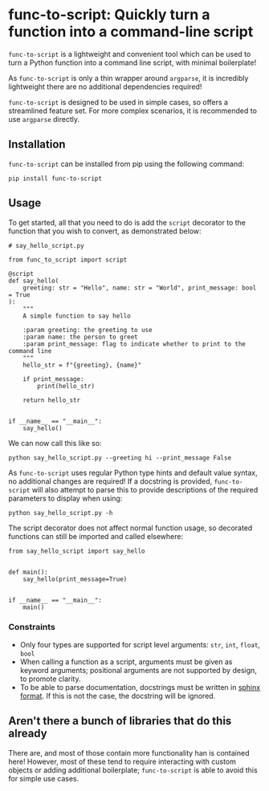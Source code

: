 # func-to-script: Quickly turn a function into a command-line script

`func-to-script` is a lightweight and convenient tool which can be used to turn a Python function into a command line
 script, with minimal boilerplate!

As `func-to-script` is only a thin wrapper around `argparse`, it is incredibly lightweight there are no
 additional dependencies required!
 
`func-to-script` is designed to be used in simple cases, so offers a streamlined feature set. 
For more complex scenarios, it is recommended to use `argparse` directly.

## Installation

`func-to-script` can be installed from pip using the following command:
```
pip install func-to-script
```

## Usage

To get started, all that you need to do is add the `script` decorator to the function that you wish to convert,
 as demonstrated below:
 
```
# say_hello_script.py

from func_to_script import script

@script
def say_hello(
    greeting: str = "Hello", name: str = "World", print_message: bool = True
):
    """
    A simple function to say hello

    :param greeting: the greeting to use
    :param name: the person to greet
    :param print_message: flag to indicate whether to print to the command line
    """
    hello_str = f"{greeting}, {name}"

    if print_message:
        print(hello_str)

    return hello_str


if __name__ == "__main__":
    say_hello()

```

We can now call this like so:
```
python say_hello_script.py --greeting hi --print_message False
```

As `func-to-script` uses regular Python type hints and default value syntax, no additional changes are required! 
If a docstring is provided, `func-to-script` will also attempt to parse this to provide descriptions of the 
required parameters to display when using:
```
python say_hello_script.py -h
```

The script decorator does not affect normal function usage, so decorated functions can still be imported and 
called elsewhere:

```
from say_hello_script import say_hello


def main():
    say_hello(print_message=True)


if __name__ == "__main__":
    main()

```

### Constraints
 
- Only four types are supported for script level arguments: `str`, `int`, `float`, `bool`
- When calling a function as a script, arguments must be given as keyword arguments; positional
 arguments are not supported by design, to promote clarity.
- To be able to parse documentation, docstrings must be written in 
[sphinx format](https://sphinx-rtd-tutorial.readthedocs.io/en/latest/docstrings.html). If this is not the case, 
the docstring will be ignored.


## Aren't there a bunch of libraries that do this already

There are, and most of those contain more functionality han is contained here! However, most of these tend to require
interacting with custom objects or adding additional boilerplate; `func-to-script` is able to avoid this for simple
use cases.